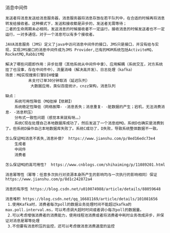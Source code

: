 消息中间件
    
    发送者将消息发送给消息服务器，消息服务器将消息存放在若干队列中，在合适的时候再将消息转发给接收者。这种模式下，发送和接收都是异步的，发送者无需等待；
    二者的生命周期未必相同，发送消息的时候接收者不一定运行，接收消息的时候发送者也不一定运行，一对多通信，对于一个消息可以有多个接收者。

    JAVA消息服务（JMS）定义了java中访问消息中间件的接口，JMS只是接口，并没有给与实现，实现JMS接口的消息中间件成为JMS Provider,已有的MOM系统包括ActiviteMQ，RocketMQ,RabbitMQ
    
    解决了哪些问题即作用：异步处理（其他系统从中间件中拿）、应用解耦（系统交互，对方系统挂了也没事，存在中间件中）、流量消峰（解决高并发）、日志处理（kafka）
    场景：MQ实现搜索引擎DIH增量
              未支付订单30分钟取消（延迟队列）
               大数据应用，类似百度统计，cnzz架构，消息队列

    缺点：
        系统可用性降低（MQ挂掉【依赖】）
        系统稳定性降低（网络故障- -消息丢失；消息重复- -脏数据的产生；宕机，无法消费消息- -消息积压）
        分布式一致性问题（感觉本来就有呀。。）
        系统C现在处理自己本地数据库成功了，然后发送了一个消息给MQ，系统D也确实是消费到了。但系统D操作自己本地数据库失败了。系统C成功了，D失败，导致系统整体数据不一致。
    
    怎么保证MQ消息不丢失,消息补偿?  https://www.jianshu.com/p/8ed16edc73e4
        生成者
        中间件
        消费者
    
    怎么保证MQ的高可用性?  https://www.cnblogs.com/shihaiming/p/11089201.html
    
    消息幂等性（幂等：任意多次执行对资源本身所产生的影响均与一次执行的影响相同）保证  https://www.jianshu.com/p/8d1c242872a4
    
    消息的有序性 https://blog.csdn.net/u010074988/article/details/88059648
    
    消息堆积 https://blog.csdn.net/qq_16681169/article/details/101081656
     1.使用Kafka时，消费者每次poll的数据业务处理时间不能超过kafka的max.poll.interval.ms，可以考虑调大超时时间或者调小每次poll的数据量。
     2.可以考虑增强消费者的消费能力，使用线程池消费或者将消费者中耗时业务改成异步，并保证对消息是幂等处理
     3.不但要有消息积压的监控，还可以考虑做消息消费速度的监控
        
    
    